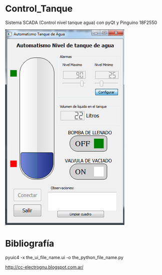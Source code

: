 Control_Tanque
==============

Sistema SCADA (Control nivel tanque agua) con pyQt y Pinguino 18F2550 

![Alt text](https://raw.githubusercontent.com/alcon-78/Control_Tanque/master/Captura_1.png "Captura de la Ui")



Bibliografía
============

pyuic4 -x the_ui_file_name.ui -o the_python_file_name.py

http://cc-electrognu.blogspot.com.ar/
